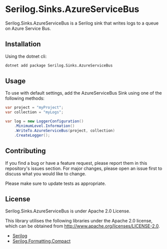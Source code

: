 # Serilog.Sinks.AzureServiceBus

Serilog.Sinks.AzureServiceBus is a Serilog sink that writes logs to a queue on Azure Service Bus.


## Installation

Using the dotnet cli:

```bash
dotnet add package Serilog.Sinks.AzureServiceBus
```

## Usage

To use with default settings, add the AzureServiceBus Sink using one of the following methods:

```c#
var project = "myProject";
var collection = "myLogs";

var log = new LoggerConfiguration()
    .MinimumLevel.Information()
    .WriteTo.AzureServiceBus(project, collection)
    .CreateLogger();

```



## Contributing

If you find a bug or have a feature request, please report them in this repository's issues section. For major changes, please open an issue first to discuss what you would like to change.

Please make sure to update tests as appropriate.

## License
Serilog.Sinks.AzureServiceBus is under Apache 2.0 License.

This library utilises the following libraries under the Apache 2.0 license, which can be obtained from http://www.apache.org/licenses/LICENSE-2.0.

- [Serilog](https://github.com/serilog/serilog/blob/dev/LICENSE)
- [Serilog.Formatting.Compact](https://github.com/serilog/serilog-formatting-compact/blob/dev/LICENSE)

